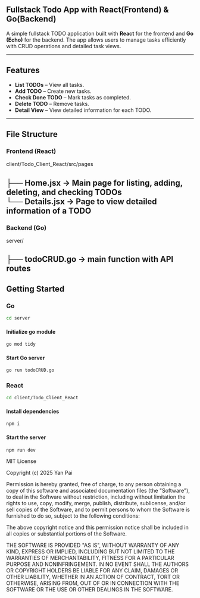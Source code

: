 ## Fullstack Todo App with React(Frontend) & Go(Backend)

A simple fullstack TODO application built with **React** for the frontend and **Go (Echo)** for the backend. The app allows users to manage tasks efficiently with CRUD operations and detailed task views.

---

## Features

- **List TODOs** – View all tasks.
- **Add TODO** – Create new tasks.
- **Check Done TODO** – Mark tasks as completed.
- **Delete TODO** – Remove tasks.
- **Detail View** – View detailed information for each TODO.

---

## File Structure

### Frontend (React)
client/Todo_Client_React/src/pages

├── Home.jsx       -> Main page for listing, adding, deleting, and checking TODOs <br>
└── Details.jsx    -> Page to view detailed information of a TODO
---
### Backend (Go)
server/

├── todoCRUD.go -> main function with API routes
---
## Getting Started

### Go
```bash
cd server
```

#### Initialize go module
```bash
go mod tidy
```

#### Start Go server
```bash
go run todoCRUD.go
```

### React
```bash
cd client/Todo_Client_React
```
#### Install dependencies
```bash
npm i
```
#### Start the server
```bash
npm run dev
```

MIT License

Copyright (c) 2025 Yan Pai

Permission is hereby granted, free of charge, to any person obtaining a copy
of this software and associated documentation files (the "Software"), to deal
in the Software without restriction, including without limitation the rights
to use, copy, modify, merge, publish, distribute, sublicense, and/or sell
copies of the Software, and to permit persons to whom the Software is
furnished to do so, subject to the following conditions:

The above copyright notice and this permission notice shall be included in all
copies or substantial portions of the Software.

THE SOFTWARE IS PROVIDED "AS IS", WITHOUT WARRANTY OF ANY KIND, EXPRESS OR
IMPLIED, INCLUDING BUT NOT LIMITED TO THE WARRANTIES OF MERCHANTABILITY,
FITNESS FOR A PARTICULAR PURPOSE AND NONINFRINGEMENT. IN NO EVENT SHALL THE
AUTHORS OR COPYRIGHT HOLDERS BE LIABLE FOR ANY CLAIM, DAMAGES OR OTHER
LIABILITY, WHETHER IN AN ACTION OF CONTRACT, TORT OR OTHERWISE, ARISING FROM,
OUT OF OR IN CONNECTION WITH THE SOFTWARE OR THE USE OR OTHER DEALINGS IN THE
SOFTWARE.
